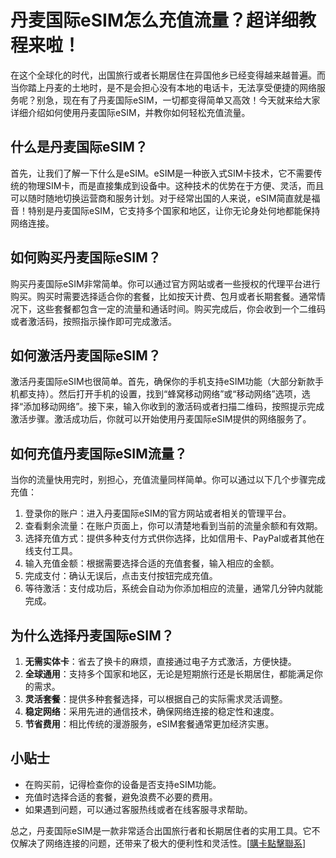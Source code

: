 # 丹麦国际eSIM怎么充值流量？超详细教程来啦！

在这个全球化的时代，出国旅行或者长期居住在异国他乡已经变得越来越普遍。而当你踏上丹麦的土地时，是不是会担心没有本地的电话卡，无法享受便捷的网络服务呢？别急，现在有了丹麦国际eSIM，一切都变得简单又高效！今天就来给大家详细介绍如何使用丹麦国际eSIM，并教你如何轻松充值流量。

## 什么是丹麦国际eSIM？

首先，让我们了解一下什么是eSIM。eSIM是一种嵌入式SIM卡技术，它不需要传统的物理SIM卡，而是直接集成到设备中。这种技术的优势在于方便、灵活，而且可以随时随地切换运营商和服务计划。对于经常出国的人来说，eSIM简直就是福音！特别是丹麦国际eSIM，它支持多个国家和地区，让你无论身处何地都能保持网络连接。

## 如何购买丹麦国际eSIM？

购买丹麦国际eSIM非常简单。你可以通过官方网站或者一些授权的代理平台进行购买。购买时需要选择适合你的套餐，比如按天计费、包月或者长期套餐。通常情况下，这些套餐都包含一定的流量和通话时间。购买完成后，你会收到一个二维码或者激活码，按照指示操作即可完成激活。

## 如何激活丹麦国际eSIM？

激活丹麦国际eSIM也很简单。首先，确保你的手机支持eSIM功能（大部分新款手机都支持）。然后打开手机的设置，找到“蜂窝移动网络”或“移动网络”选项，选择“添加移动网络”。接下来，输入你收到的激活码或者扫描二维码，按照提示完成激活步骤。激活成功后，你就可以开始使用丹麦国际eSIM提供的网络服务了。

## 如何充值丹麦国际eSIM流量？

当你的流量快用完时，别担心，充值流量同样简单。你可以通过以下几个步骤完成充值：

1. 登录你的账户：进入丹麦国际eSIM的官方网站或者相关的管理平台。
2. 查看剩余流量：在账户页面上，你可以清楚地看到当前的流量余额和有效期。
3. 选择充值方式：提供多种支付方式供你选择，比如信用卡、PayPal或者其他在线支付工具。
4. 输入充值金额：根据需要选择合适的充值套餐，输入相应的金额。
5. 完成支付：确认无误后，点击支付按钮完成充值。
6. 等待激活：支付成功后，系统会自动为你添加相应的流量，通常几分钟内就能完成。

## 为什么选择丹麦国际eSIM？

1. **无需实体卡**：省去了换卡的麻烦，直接通过电子方式激活，方便快捷。
2. **全球通用**：支持多个国家和地区，无论是短期旅行还是长期居住，都能满足你的需求。
3. **灵活套餐**：提供多种套餐选择，可以根据自己的实际需求灵活调整。
4. **稳定网络**：采用先进的通信技术，确保网络连接的稳定性和速度。
5. **节省费用**：相比传统的漫游服务，eSIM套餐通常更加经济实惠。

## 小贴士

- 在购买前，记得检查你的设备是否支持eSIM功能。
- 充值时选择合适的套餐，避免浪费不必要的费用。
- 如果遇到问题，可以通过客服热线或者在线客服寻求帮助。

总之，丹麦国际eSIM是一款非常适合出国旅行者和长期居住者的实用工具。它不仅解决了网络连接的问题，还带来了极大的便利性和灵活性。[[購卡點擊聯系](https://t.me/s/esim1088)]
